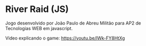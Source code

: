 # River Raid (JS)
Jogo desenvolvido por João Paulo de Abreu Militão para AP2 de Tecnologias WEB em javascript.

Video explicando o game: https://youtu.be/lWk-FY8HtXg
